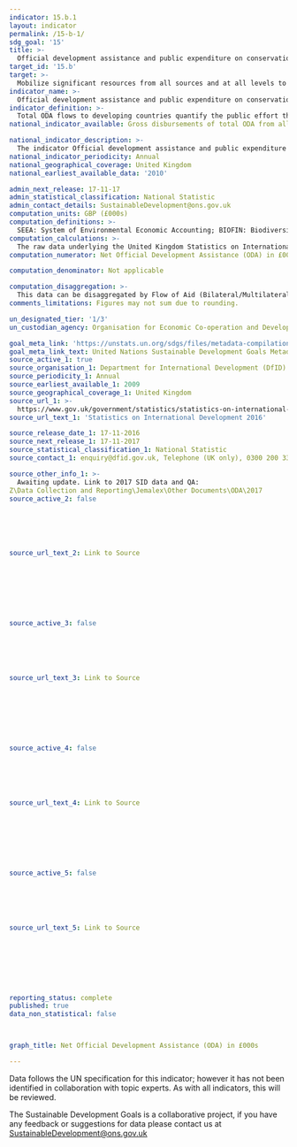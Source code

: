 ```yaml
---
indicator: 15.b.1
layout: indicator
permalink: /15-b-1/
sdg_goal: '15'
title: >-
  Official development assistance and public expenditure on conservation and sustainable use of biodiversity and ecosystems
target_id: '15.b'
target: >-
  Mobilize significant resources from all sources and at all levels to finance sustainable forest management and provide adequate incentives to developing countries to advance such management, including for conservation and reforestation
indicator_name: >-
  Official development assistance and public expenditure on conservation and sustainable use of biodiversity and ecosystems
indicator_definition: >-
  Total ODA flows to developing countries quantify the public effort that donors provide to developing countries for biodiversity.
national_indicator_available: Gross disbursements of total ODA from all donors for biodiversity (£000s)

national_indicator_description: >-
  The indicator Official development assistance and public expenditure on conservation and sustainable use of biodiversity and ecosystems is defined as Gross disbursements of total ODA from all donors for biodiversity.
national_indicator_periodicity: Annual
national_geographical_coverage: United Kingdom
national_earliest_available_data: '2010'

admin_next_release: 17-11-17
admin_statistical_classification: National Statistic
admin_contact_details: SustainableDevelopment@ons.gov.uk
computation_units: GBP (£000s) 
computation_definitions: >-
  SEEA: System of Environmental Economic Accounting; BIOFIN: Biodiversity Finance Initiative; EPEA: Environmental Protection Expenditure Accounts; UNCEEA:  UN Committee on Environmental Economic Accounting. Development Assistance Committee (DAC): A unique international forum of many of the largest funders of aid, including 30 DAC Members. The World Bank, IMF and UNDP participate as observers. Official development assistance (ODA): The DAC defines ODA as “those flows to countries and territories on the DAC List of ODA Recipients and to multilateral institutions which are i) provided by official agencies, including state and local governments, or by their executive agencies; and ii) each transaction is administered with the promotion of the economic development and welfare of developing countries as its main objective; and is concessional in character and conveys a grant element of at least 25 per cent (calculated at a rate of discount of 10 per cent) (http://www.oecd.org/dac/stats/officialdevelopmentassistancedefinitionandcoverage.htm). Other official flows (OOF): Other official flows (excluding officially supported export credits) are defined as transactions by the official sector which do not meet the conditions for eligibility as ODA, either because they are not primarily aimed at development, or because they are not sufficiently concessional (http://www.oecd.org/dac/stats/documentupload/DCDDAC(2016)3FINAL.pdf - Para 24). Bilateral Aid:  Bilateral aid covers all aid provided by donor countries when the recipient country, sector or project is known. Bilateral aid also includes aid that is channelled through a multilateral organisation where the government department determines the country, sector or theme that the funds will be spent on. Multilateral Aid:  This is aid delivered in the form of core contributions to organisations on the DAC List of Multilateral Organisations.  Purpose Codes: The DAC (Development Assistance Committee) Secretariat maintains various code lists which are used by donors to report on their aid flows to the DAC databases.  In addition, these codes are used to classify information in the DAC databases. The sector classification codes used can be found on the OECD website (http://www.oecd.org/dac/stats/purposecodessectorclassification.htm).
computation_calculations: >-
  The raw data underlying the United Kingdom Statistics on International Development was summed around appropriate aid description CRS codes, bilateral and multilateral classification, donor recipient countries, and type of aid codes. The codes used to measure net ODA to the Forestry sector codes sit under DAC 5 Code 312  as defined by the United Nations Sustainable Development Goal Metadata for  Indicator 15.b.1.
computation_numerator: Net Official Development Assistance (ODA) in £000s

computation_denominator: Not applicable 

computation_disaggregation: >-
  This data can be disaggregated by Flow of Aid (Bilateral/Multilateral) and Aid Category/Description (DAC 5/CRS Code). Flow of Aid (Bilateral/Multilateral) can be disaggregated by other disaggregation.
comments_limitations: Figures may not sum due to rounding. 

un_designated_tier: '1/3'
un_custodian_agency: Organisation for Economic Co-operation and Development (OECD)

goal_meta_link: 'https://unstats.un.org/sdgs/files/metadata-compilation/Metadata-Goal-15.pdf '
goal_meta_link_text: United Nations Sustainable Development Goals Metadata (PDF 4.0 MB)
source_active_1: true
source_organisation_1: Department for International Development (DfID)
source_periodicity_1: Annual
source_earliest_available_1: 2009
source_geographical_coverage_1: United Kingdom
source_url_1: >-
  https://www.gov.uk/government/statistics/statistics-on-international-development-2016
source_url_text_1: 'Statistics on International Development 2016'

source_release_date_1: 17-11-2016
source_next_release_1: 17-11-2017
source_statistical_classification_1: National Statistic
source_contact_1: enquiry@dfid.gov.uk, Telephone (UK only), 0300 200 3343

source_other_info_1: >-
  Awaiting update. Link to 2017 SID data and QA: 
Z\Data Collection and Reporting\Jemalex\Other Documents\ODA\2017
source_active_2: false






source_url_text_2: Link to Source








source_active_3: false






source_url_text_3: Link to Source








source_active_4: false






source_url_text_4: Link to Source








source_active_5: false






source_url_text_5: Link to Source








reporting_status: complete
published: true
data_non_statistical: false



graph_title: Net Official Development Assistance (ODA) in £000s

---
```

Data follows the UN specification for this indicator; however it has not been identified in collaboration with topic experts. As with all indicators, this will be reviewed.
  
The Sustainable Development Goals is a collaborative project, if you have any feedback or suggestions for data please contact us at <SustainableDevelopment@ons.gov.uk>


